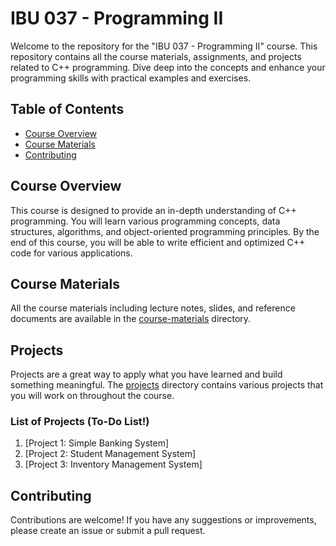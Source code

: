 # IBU 037 - Programming II

Welcome to the repository for the "IBU 037 - Programming II" course. This repository contains all the course materials, assignments, and projects related to C++ programming. Dive deep into the concepts and enhance your programming skills with practical examples and exercises.

## Table of Contents

- [Course Overview](#course-overview)
- [Course Materials](#course-materials)
- [Contributing](#contributing)
  
## Course Overview

This course is designed to provide an in-depth understanding of C++ programming. You will learn various programming concepts, data structures, algorithms, and object-oriented programming principles. By the end of this course, you will be able to write efficient and optimized C++ code for various applications.

## Course Materials

All the course materials including lecture notes, slides, and reference documents are available in the [course-materials](https://github.com/ilhanklisura/Programming-II/tree/main/) directory.

## Projects

Projects are a great way to apply what you have learned and build something meaningful. The [projects](https://github.com/ilhanklisura/Programming-II/tree/main/projects) directory contains various projects that you will work on throughout the course.

### List of Projects (To-Do List!)

1. [Project 1: Simple Banking System]
2. [Project 2: Student Management System]
3. [Project 3: Inventory Management System]

## Contributing

Contributions are welcome! If you have any suggestions or improvements, please create an issue or submit a pull request.
